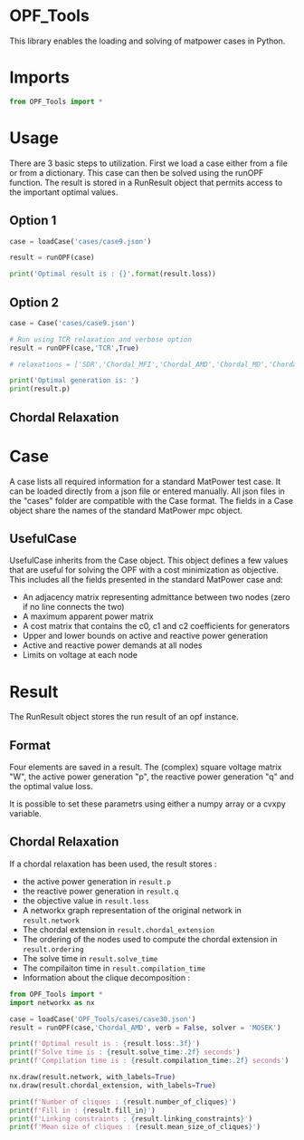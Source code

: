 # OPF_Tools

This library enables the loading and solving of matpower cases in Python. 

# Imports

```python
from OPF_Tools import *
```


# Usage
There are 3 basic steps to utilization. First we load a case either from a file or from a dictionary. This case can then be solved using the runOPF function. The result is stored in a RunResult object that permits access to the important optimal values. 

## Option 1
```python
case = loadCase('cases/case9.json')

result = runOPF(case)

print('Optimal result is : {}'.format(result.loss))
```

## Option 2
```python
case = Case('cases/case9.json')

# Run using TCR relaxation and verbose option
result = runOPF(case,'TCR',True)

# relaxations = ['SDR','Chordal_MFI','Chordal_AMD','Chordal_MD','Chordal_MCS_M','SOCR','TCR','STCR']

print('Optimal generation is: ')
print(result.p)
```

## Chordal Relaxation



# Case
A case lists all required information for a standard MatPower test case. It can be loaded directly from a json file or entered manually. All json files in the "cases" folder are compatible with the Case format. The fields in a Case object share the names of the standard MatPower mpc object.

## UsefulCase
UsefulCase inherits from the Case object. This object defines a few values that are useful for solving the OPF with a cost minimization as objective. This includes all the fields presented in the standard MatPower case and:
- An adjacency matrix representing admittance between two nodes (zero if no line connects the two)
- A maximum apparent power matrix 
- A cost matrix that contains the c0, c1 and c2 coefficients for generators
- Upper and lower bounds on active and reactive power generation
- Active and reactive power demands at all nodes
- Limits on voltage at each node



# Result
The RunResult object stores the run result of an opf instance.


## Format
Four elements are saved in a result. The (complex) square voltage matrix "W", the active power generation "p", the reactive power generation "q" and the optimal value loss.

It is possible to set these parametrs using either a numpy array or a cvxpy variable.

## Chordal Relaxation

If a chordal relaxation has been used, the result stores : 
- the active power generation in ```result.p```
- the reactive power generation in ```result.q```
- the objective value in ```result.loss```
- A networkx graph representation of the original network in ```result.network```
- The chordal extension in ```result.chordal_extension```
- The ordering of the nodes used to compute the chordal extension in ```result.ordering```
- The solve time in ```result.solve_time```
- The compilaiton time in ```result.compilation_time```
- Information about the clique decomposition :
```python
from OPF_Tools import *
import networkx as nx

case = loadCase('OPF_Tools/cases/case30.json')
result = runOPF(case,'Chordal_AMD', verb = False, solver = 'MOSEK')

print(f'Optimal result is : {result.loss:.3f}')
print(f'Solve time is : {result.solve_time:.2f} seconds')
print(f'Compilation time is : {result.compilation_time:.2f} seconds')

nx.draw(result.network, with_labels=True)
nx.draw(result.chordal_extension, with_labels=True)

print(f'Number of cliques : {result.number_of_cliques}')
print(f'Fill in : {result.fill_in}')
print(f'Linking constraints : {result.linking_constraints}')
print(f'Mean size of cliques : {result.mean_size_of_cliques}')
```
